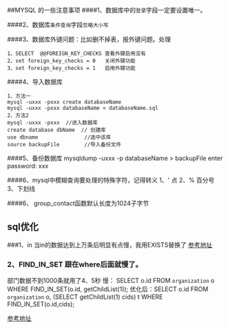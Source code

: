 ##MYSQL 的一些注意事项
####1、数据库中的`登录`字段一定要设置唯一。

####2、数据库`条件查询`字段`忽略大小写`

####3、数据库外键问题：比如删不掉表，报外键问题。处理
````
1、SELECT  @@FOREIGN_KEY_CHECKS 查看外键启用没有
2、set foreign_key_checks = 0   关闭外键功能
3、set foreign_key_checks = 1   启用外键功能
````

####4、导入数据库
````
1、方法一
mysql -uxxx -pxxx create databaseName
mysql -uxxx -pxxx databaseName < databaseName.sql
2、方法2
mysql -uxxx -pxxx  //进入数据库
create database dbName  // 创建库
use dbname               //选中该库
source backupFile        //导入备份文件
````

####5、备份数据库
mysqldump -uxxx -p databaseName > backupFile
enter password: xxx

####6、mysql中模糊查询要处理的特殊字符，记得转义
1、' 点
2、% 百分号
3、下划线

####6、 group_contact函数默认长度为1024子字节

## sql优化

###1、in 当in的数据达到上万条后明显有点慢，我用EXISTS替换了
[参考地址](https://blog.csdn.net/fukaiit/article/details/83515439)

### 2、FIND_IN_SET  跟在where后面就慢了。
部门数据不到1000条就用了4、5秒
慢：    SELECT o.id FROM `organization` o WHERE FIND_IN_SET(o.id, getChildList(1));
优化后：SELECT o.id FROM `organization` o, (SELECT getChildList(1) cids) t WHERE FIND_IN_SET(o.id,cids);

[参考地址](https://blog.csdn.net/wokelv/article/details/78915502)